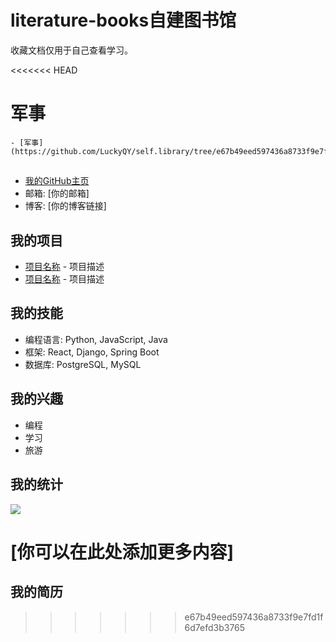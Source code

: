 # literature-books自建图书馆
收藏文档仅用于自己查看学习。
	
<<<<<<< HEAD
# 军事
	- [军事](https://github.com/LuckyQY/self.library/tree/e67b49eed597436a8733f9e7fd1f6d7efd3b3765/%E5%86%9B%E4%BA%8B)
## 
 
- [我的GitHub主页](https://github.com/[你的用户名])
- 邮箱: [你的邮箱]
- 博客: [你的博客链接]
 
## 我的项目
 
- [项目名称](https://github.com/[你的用户名]/[项目名称]) - 项目描述
- [项目名称](https://github.com/[你的用户名]/[项目名称]) - 项目描述
 
## 我的技能
 
- 编程语言: Python, JavaScript, Java
- 框架: React, Django, Spring Boot
- 数据库: PostgreSQL, MySQL
 
## 我的兴趣
 
- 编程
- 学习
- 旅游
 
## 我的统计
 
![](https://github-readme-stats.vercel.app/api?username=[你的用户名])
 
[你可以在此处添加更多内容]
=======
## 我的简历
>>>>>>> e67b49eed597436a8733f9e7fd1f6d7efd3b3765
